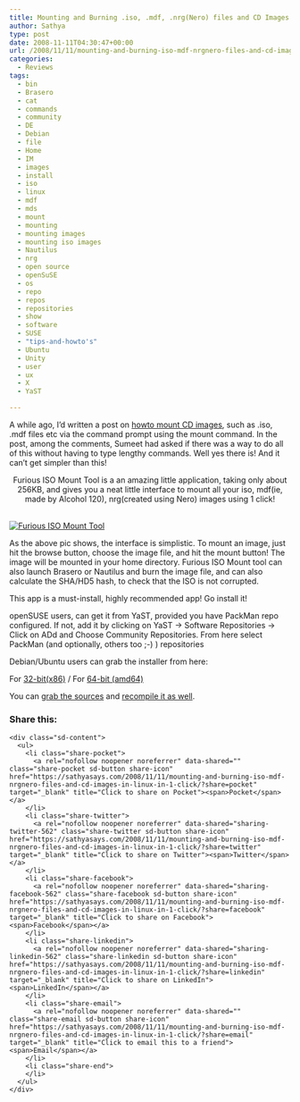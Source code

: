 ```yaml
---
title: Mounting and Burning .iso, .mdf, .nrg(Nero) files and CD Images in Linux in 1-click
author: Sathya
type: post
date: 2008-11-11T04:30:47+00:00
url: /2008/11/11/mounting-and-burning-iso-mdf-nrgnero-files-and-cd-images-in-linux-in-1-click/
categories:
  - Reviews
tags:
  - bin
  - Brasero
  - cat
  - commands
  - community
  - DE
  - Debian
  - file
  - Home
  - IM
  - images
  - install
  - iso
  - linux
  - mdf
  - mds
  - mount
  - mounting
  - mounting images
  - mounting iso images
  - Nautilus
  - nrg
  - open source
  - openSuSE
  - os
  - repo
  - repos
  - repositories
  - show
  - software
  - SUSE
  - "tips-and-howto's"
  - Ubuntu
  - Unity
  - user
  - ux
  - X
  - YaST

---
```

A while ago, I&#8217;d written a post on [howto mount CD images][1], such as .iso, .mdf files etc via the command prompt using the mount command. In the post, among the comments, Sumeet had asked if there was a way to do all of this without having to type lengthy commands. Well yes there is! And it can&#8217;t get simpler than this!

<p style="text-align: center;">
  <!--more-->Furious ISO Mount Tool is a an amazing little application, taking only about 256KB, and gives you a neat little interface to mount all your iso, mdf(ie, made by Alcohol 120), nrg(created using Nero) images using 1 click!
  
  <br /> <a href="http://www.flickr.com/photos/sathyabhat/3019351633/"><img class="aligncenter" src="https://i1.wp.com/farm4.static.flickr.com/3005/3019351633_6396ab88db_m.jpg?w=740" alt="Furious ISO Mount Tool" data-recalc-dims="1" /></a>
</p>

As the above pic shows, the interface is simplistic. To mount an image, just hit the browse button, choose the image file, and hit the mount button! The image will be mounted in your home directory. Furious ISO Mount tool can also launch Brasero or Nautilus and burn the image file, and can also calculate the SHA/HD5 hash, to check that the ISO is not corrupted.
  
This app is a must-install, highly recommended app! Go install it!
  
openSUSE users, can get it from YaST, provided you have PackMan repo configured. If not, add it by clicking on YaST -> Software Repositories -> Click on ADd and Choose Community Repositories. From here select PackMan (and optionally, others too ;-) ) repositories

Debian/Ubuntu users can grab the installer from here:
  
For [32-bit(x86)][2] / For [64-bit (amd64)][3]

You can [grab the sources][4] and [recompile it as well][5].

<div class="sharedaddy sd-sharing-enabled">
  <div class="robots-nocontent sd-block sd-social sd-social-icon-text sd-sharing">
    <h3 class="sd-title">
      Share this:
    </h3>
    
    <div class="sd-content">
      <ul>
        <li class="share-pocket">
          <a rel="nofollow noopener noreferrer" data-shared="" class="share-pocket sd-button share-icon" href="https://sathyasays.com/2008/11/11/mounting-and-burning-iso-mdf-nrgnero-files-and-cd-images-in-linux-in-1-click/?share=pocket" target="_blank" title="Click to share on Pocket"><span>Pocket</span></a>
        </li>
        <li class="share-twitter">
          <a rel="nofollow noopener noreferrer" data-shared="sharing-twitter-562" class="share-twitter sd-button share-icon" href="https://sathyasays.com/2008/11/11/mounting-and-burning-iso-mdf-nrgnero-files-and-cd-images-in-linux-in-1-click/?share=twitter" target="_blank" title="Click to share on Twitter"><span>Twitter</span></a>
        </li>
        <li class="share-facebook">
          <a rel="nofollow noopener noreferrer" data-shared="sharing-facebook-562" class="share-facebook sd-button share-icon" href="https://sathyasays.com/2008/11/11/mounting-and-burning-iso-mdf-nrgnero-files-and-cd-images-in-linux-in-1-click/?share=facebook" target="_blank" title="Click to share on Facebook"><span>Facebook</span></a>
        </li>
        <li class="share-linkedin">
          <a rel="nofollow noopener noreferrer" data-shared="sharing-linkedin-562" class="share-linkedin sd-button share-icon" href="https://sathyasays.com/2008/11/11/mounting-and-burning-iso-mdf-nrgnero-files-and-cd-images-in-linux-in-1-click/?share=linkedin" target="_blank" title="Click to share on LinkedIn"><span>LinkedIn</span></a>
        </li>
        <li class="share-email">
          <a rel="nofollow noopener noreferrer" data-shared="" class="share-email sd-button share-icon" href="https://sathyasays.com/2008/11/11/mounting-and-burning-iso-mdf-nrgnero-files-and-cd-images-in-linux-in-1-click/?share=email" target="_blank" title="Click to email this to a friend"><span>Email</span></a>
        </li>
        <li class="share-end">
        </li>
      </ul>
    </div>
  </div>
</div>

 [1]: http://sathyasays.com/2007/12/15/mounting-iso-and-mdsmdf-files-in-linux/
 [2]: http://www.marcus-furius.com/files/FuriusIsoMount/furiusisomount_0.9.0.2-1_i386.deb
 [3]: http://www.marcus-furius.com/files/FuriusIsoMount/furiusisomount_0.9.0.2-1_amd64.deb
 [4]: http://www.marcus-furius.com/files/FuriusIsoMount/furiusisomount-0.9.0.2.tar.gz
 [5]: http://sathyasays.com/2008/07/24/how-to-compile-a-program-from-source-code-installing-from-source/